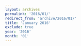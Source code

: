 ```yaml
---
layout: archives
permalink: '2016/01/'
redirect_from: 'archive/2016/01/'
title: 'January 2016'
exclude: true
year: '2016'
month: '01'
---
```

